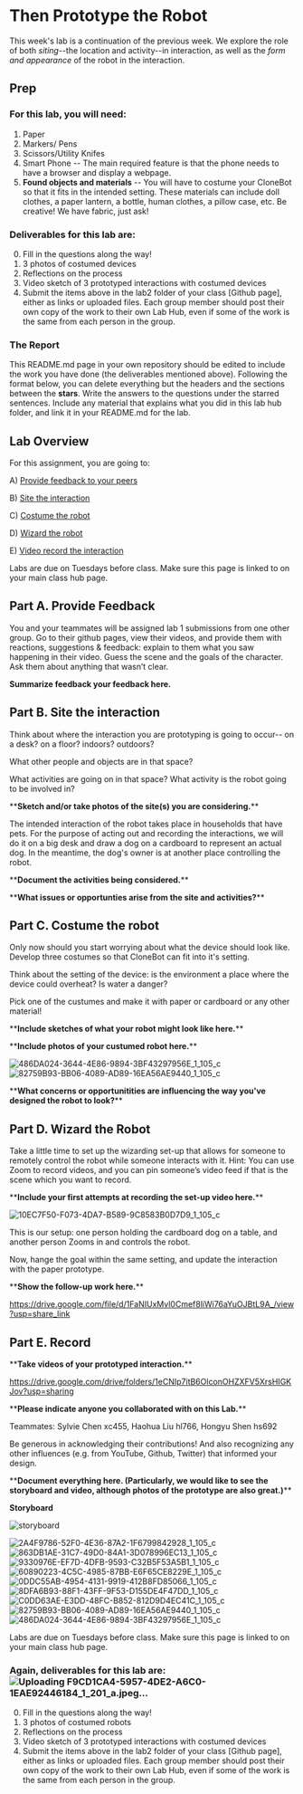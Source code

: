 # Then Prototype the Robot
This week's lab is a continuation of the previous week. We explore the role of both *siting*--the location and activity--in interaction, as well as the *form and appearance* of the robot in the interaction.


## Prep

### For this lab, you will need:
1. Paper
2. Markers/ Pens
3. Scissors/Utility Knifes
4. Smart Phone -- The main required feature is that the phone needs to have a browser and display a webpage.
5. **Found objects and materials** -- You will have to costume your CloneBot so that it fits in the intended setting. These materials can include doll clothes, a paper lantern, a bottle, human clothes, a pillow case, etc. Be creative! We have fabric, just ask!
   




### Deliverables for this lab are: 

0. Fill in the questions along the way! 
1. 3 photos of costumed devices
2. Reflections on the process
3. Video sketch of 3 prototyped interactions with costumed devices
4. Submit the items above in the lab2 folder of your class [Github page], either as links or uploaded files. Each group member should post their own copy of the work to their own Lab Hub, even if some of the work is the same from each person in the group.

### The Report 
This README.md page in your own repository should be edited to include the work you have done (the deliverables mentioned above). Following the format below, you can delete everything but the headers and the sections between the **stars**. Write the answers to the questions under the starred sentences. Include any material that explains what you did in this lab hub folder, and link it in your README.md for the lab.

## Lab Overview
For this assignment, you are going to:

A) [Provide feedback to your peers](#part-a-provide-feedback)

B) [Site the interaction](#part-b-site-the-interaction)

C) [Costume the robot](#part-c-costume-the-robot)

D) [Wizard the robot](#part-d-wizard-the-robot) 

E) [Video record the interaction](#part-e-record)

Labs are due on Tuesdays before class. Make sure this page is linked to on your main class hub page.

## Part A. Provide Feedback
You and your teammates will be assigned lab 1 submissions from one other group. Go to their github pages, view their videos, and provide them with reactions, suggestions & feedback: explain to them what you saw happening in their video. Guess the scene and the goals of the character. Ask them about anything that wasn’t clear.

**Summarize feedback your feedback here.**

## Part B. Site the interaction

Think about where the interaction you are prototyping is going to occur-- on a desk? on a floor? indoors? outdoors?

What other people and objects are in that space?

What activities are going on in that space? What activity is the robot going to be involved in?

\*\***Sketch and/or take photos of the site(s) you are considering.**\*\*

The intended interaction of the robot takes place in households that have pets. For the purpose of acting out and recording the interactions, we will do it on a big desk and draw a dog on a cardboard to represent an actual dog. In the meantime, the dog's owner is at another place controlling the robot.

\*\***Document the activities being considered.**\*\*

\*\***What issues or opportunties arise from the site and activities?**\*\*

## Part C. Costume the robot

Only now should you start worrying about what the device should look like. Develop three costumes so that CloneBot can fit into it's setting.

Think about the setting of the device: is the environment a place where the device could overheat? Is water a danger? 

Pick one of the custumes and make it with paper or cardboard or any other material!

\*\***Include sketches of what your robot might look like here.**\*\*

\*\***Include photos of your custumed robot here.**\*\*

![486DA024-3644-4E86-9894-3BF43297956E_1_105_c](https://user-images.githubusercontent.com/31870235/218568416-06786087-8d5b-47d4-ba40-f93aa83722cc.jpeg)
![82759B93-BB06-4089-AD89-16EA56AE9440_1_105_c](https://user-images.githubusercontent.com/31870235/218568441-81a65125-6e0a-4f45-b6a8-6cdd8eab3179.jpeg)


\*\***What concerns or opportunitities are influencing the way you've designed the robot to look?**\*\*

## Part D. Wizard the Robot
Take a little time to set up the wizarding set-up that allows for someone to remotely control the robot while someone interacts with it. Hint: You can use Zoom to record videos, and you can pin someone’s video feed if that is the scene which you want to record. 

\*\***Include your first attempts at recording the set-up video here.**\*\*

![10EC7F50-F073-4DA7-B589-9C8583B0D7D9_1_105_c](https://user-images.githubusercontent.com/31870235/218568889-d74d1558-7bdf-4b6c-9213-d3a0be14e312.jpeg)

This is our setup: one person holding the cardboard dog on a table, and another person Zooms in and controls the robot.

Now, hange the goal within the same setting, and update the interaction with the paper prototype. 

\*\***Show the follow-up work here.**\*\*

https://drive.google.com/file/d/1FaNIUxMvl0Cmef8liWi76aYuOJBtL9A_/view?usp=share_link

## Part E. Record

\*\***Take videos of your prototyped interaction.**\*\*

https://drive.google.com/drive/folders/1eCNIp7itB6OlconOHZXFV5XrsHIGKJov?usp=sharing

\*\***Please indicate anyone you collaborated with on this Lab.**\*\*

Teammates: Sylvie Chen xc455, Haohua Liu hl766, Hongyu Shen hs692

Be generous in acknowledging their contributions! And also recognizing any other influences (e.g. from YouTube, Github, Twitter) that informed your design. 

\*\***Document everything here. (Particularly, we would like to see the storyboard and video, although photos of the prototype are also great.)**\*\*

**Storyboard**

![storyboard](https://user-images.githubusercontent.com/31870235/218567353-36bdd20d-10bb-43bd-8a71-8d8202299ad7.jpeg)

![2A4F9786-52F0-4E36-87A2-1F6799842928_1_105_c](https://user-images.githubusercontent.com/31870235/218568752-d1f7ed32-7ae9-4d53-b42d-bd91a73eaede.jpeg)
![863DB1AE-31C7-49D0-84A1-3D078996EC13_1_105_c](https://user-images.githubusercontent.com/31870235/218568796-ec8f003d-278d-4f4f-8fb3-d0a7aef9677b.jpeg)
![9330976E-EF7D-4DFB-9593-C32B5F53A5B1_1_105_c](https://user-images.githubusercontent.com/31870235/218568798-84974b47-99ee-4247-bad8-d43f589d234c.jpeg)
![60890223-4C5C-4985-87BB-E6F65CE8229E_1_105_c](https://user-images.githubusercontent.com/31870235/218568799-ad525858-4bb7-417a-b6a2-e6ff4dabd1c2.jpeg)
![0DDC55AB-4954-4131-9919-412B8FD85066_1_105_c](https://user-images.githubusercontent.com/31870235/218568802-7b6e25af-e97c-4e4c-8ead-e0ebb181bda0.jpeg)
![8DFA6B93-88F1-43FF-9F53-D155DE4F47DD_1_105_c](https://user-images.githubusercontent.com/31870235/218568803-2f90ab3d-015c-4e25-87c7-87f7f46018e6.jpeg)
![C0DD63AE-E3DD-48FC-B852-812D9D4EC41C_1_105_c](https://user-images.githubusercontent.com/31870235/218568805-aaddbb1c-1b41-49eb-8a46-95a9fce9e623.jpeg)
![82759B93-BB06-4089-AD89-16EA56AE9440_1_105_c](https://user-images.githubusercontent.com/31870235/218568808-95eb0587-704f-40a1-b206-bfaa1dce7be9.jpeg)
![486DA024-3644-4E86-9894-3BF43297956E_1_105_c](https://user-images.githubusercontent.com/31870235/218568813-e2b163da-60da-43ee-b43c-930d0b1f0dcb.jpeg)


Labs are due on Tuesdays before class. Make sure this page is linked to on your main class hub page.

### Again, deliverables for this lab are: ![Uploading F9CD1CA4-5957-4DE2-A6C0-1EAE92446184_1_201_a.jpeg…]()


0. Fill in the questions along the way! 
1. 3 photos of costumed robots
2. Reflections on the process
3. Video sketch of 3 prototyped interactions with costumed devices
4. Submit the items above in the lab2 folder of your class [Github page], either as links or uploaded files. Each group member should post their own copy of the work to their own Lab Hub, even if some of the work is the same from each person in the group.
